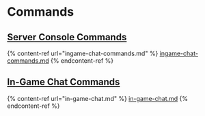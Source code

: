 # Commands



## [Server Console Commands](ingame-chat-commands.md)

{% content-ref url="ingame-chat-commands.md" %}
[ingame-chat-commands.md](ingame-chat-commands.md)
{% endcontent-ref %}



## [In-Game Chat Commands](in-game-chat.md)

{% content-ref url="in-game-chat.md" %}
[in-game-chat.md](in-game-chat.md)
{% endcontent-ref %}

